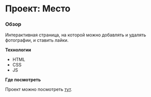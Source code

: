 # Проект: Место

### Обзор

Интерактивная страница, на которой можно добавлять и удалять фотографии, и ставить лайки.

**Технологии**

* HTML
* CSS
* JS

**Где посмотреть**

Проект можно посмотреть [тут](https://stasnislavch.github.io/mesto/).
